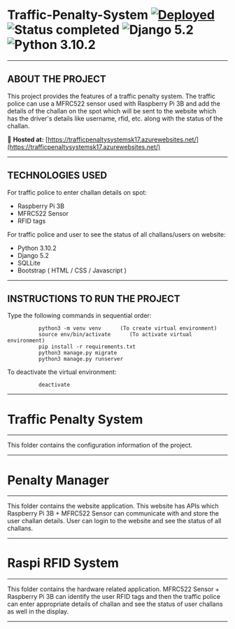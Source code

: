 # Traffic-Penalty-System [![Deployed](https://img.shields.io/badge/Hosted_on-Azure-blue?logo=windows)](https://trafficpenaltysystemsk17.azurewebsites.net/)  ![Status completed](https://img.shields.io/badge/Status-finished-2eb3c1.svg) ![Django 5.2](https://img.shields.io/badge/Django-5.2-green.svg) ![Python 3.10.2](https://img.shields.io/badge/Python-3.10.2-blue.svg)
----------------------------
ABOUT THE PROJECT
----------------------------

This project provides the features of a traffic penalty system.
The traffic police can use a MFRC522 sensor used with Raspberry Pi 3B and 
add the details of the challan on the spot which will be sent to the 
website which has the driver's details like username, rfid, etc. 
along with the status of the challan.

🚀 **Hosted at:** [https://trafficpenaltysystemsk17.azurewebsites.net/](https://trafficpenaltysystemsk17.azurewebsites.net/)

----------------------------
TECHNOLOGIES USED
----------------------------

For traffic police to enter challan details on spot:
- Raspberry Pi 3B
- MFRC522 Sensor
- RFID tags

For traffic police and user to see the status of all challans/users on website:
- Python 3.10.2
- Django 5.2
- SQLLite
- Bootstrap ( HTML / CSS / Javascript )

----------------------------
INSTRUCTIONS TO RUN THE PROJECT
----------------------------

Type the following commands in sequential order:

              python3 -m venv venv      (To create virtual environment)
              source env/bin/activate      (To activate virtual environment)
              pip install -r requirements.txt
              python3 manage.py migrate
              python3 manage.py runserver  

To deactivate the virtual environment:

              deactivate               

----------------------------
# Traffic Penalty System
----------------------------

This folder contains the configuration information of the project.

----------------------------
# Penalty Manager
----------------------------

This folder contains the website application. This website
has APIs which Raspberry Pi 3B + MFRC522 Sensor can 
communicate with and store the user challan details. User
can login to the website and see the status of all challans.

----------------------------
# Raspi RFID System
----------------------------

This folder contains the hardware related application. 
MFRC522 Sensor + Raspberry Pi 3B can identify the user 
RFID tags and then the traffic police can enter 
appropriate details of challan and see the status of 
user challans as well in the display.

----------------------------
